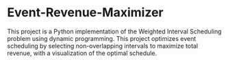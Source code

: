 # Event-Revenue-Maximizer
This project is a Python implementation of the Weighted Interval Scheduling problem using dynamic programming. This project optimizes event scheduling by selecting non-overlapping intervals to maximize total revenue, with a visualization of the optimal schedule.

